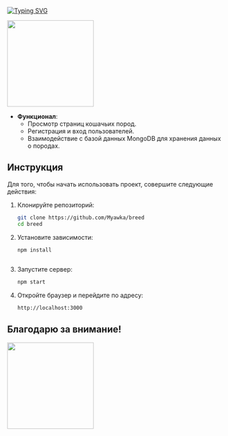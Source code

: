 <div align="left">
 
[![Typing SVG](https://readme-typing-svg.herokuapp.com?font=Abril+Fatface&size=30&pause=100&color=000000&vCenter=true&width=270&height=40&lines=Cat+Breeds+Project)](https://git.io/typing-svg)

</div>
<div align="left">
  <img src="https://media.tenor.com/RPXK9GLIlfYAAAAi/cat-cute.gif" width="200"/>
</div>

- **Функционал**:  
  - Просмотр страниц кошачьих пород.
  - Регистрация и вход пользователей.
  - Взаимодействие с базой данных MongoDB для хранения данных о породах.

## Инструкция
Для того, чтобы начать использовать проект, совершите следующие действия:
1. Клонируйте репозиторий:
   ```bash
   git clone https://github.com/Myawka/breed
   cd breed
 2. Установите зависимости:
    ```bash
    npm install
   
 3. Запустите сервер:
    ```bash
    npm start
    
 4. Откройте браузер и перейдите по адресу:
    ```bash
    http://localhost:3000
    
## Благодарю за внимание!
<img src="https://media1.tenor.com/m/uyrB9E4GThcAAAAd/cat-kitten.gif" width="200"/>
